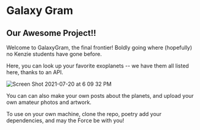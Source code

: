 # Galaxy Gram

## Our Awesome Project!!

Welcome to GalaxyGram, the final frontier! Boldly going where (hopefully) no Kenzie students have gone before.

Here, you can look up your favorite exoplanets -- we have them all listed here, thanks to an API.

![Screen Shot 2021-07-20 at 6 09 32 PM](https://user-images.githubusercontent.com/69166409/126406752-ec5bb805-3141-4dbf-a686-890f73d4eb95.png)

You can can also make your own posts about the planets, and upload your own amateur photos and artwork.

To use on your own machine, clone the repo, poetry add your dependencies, and may the Force be with you!
